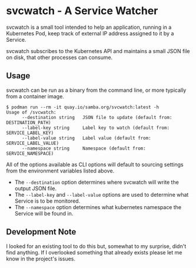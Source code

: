 
# svcwatch - A Service Watcher

svcwatch is a small tool intended to help an application, running in a
Kubernetes Pod, keep track of external IP address assigned to it by
a Service.

svcwatch subscribes to the Kubernetes API and maintains a small JSON file
on disk, that other processes can consume.

## Usage

svcwatch can be run as a binary from the command line, or more typically from a
container image.

```
$ podman run --rm -it quay.io/samba.org/svcwatch:latest -h
Usage of /svcwatch:
      --destination string   JSON file to update (default from: DESTINATION_PATH)
      --label-key string     Label key to watch (default from: SERVICE_LABEL_KEY)
      --label-value string   Label value (default from: SERVICE_LABEL_VALUE)
      --namespace string     Namespace (default from: SERVICE_NAMESPACE)
```

All of the options available as CLI options will default to sourcing
settings from the environment variables listed above.

* The `--destination` option determines where svcwatch will write the
  output JSON file.
* The `--label-key` and `--label-value` options are used to determine
  what Service is to be monitored.
* The `--namespace` option determines what kubernetes namespace the
  Service will be found in.


## Development Note

I looked for an existing tool to do this but, somewhat to my surprise,  didn't
find anything.  If I overlooked something that already exists please let me
know in the project's issues.
